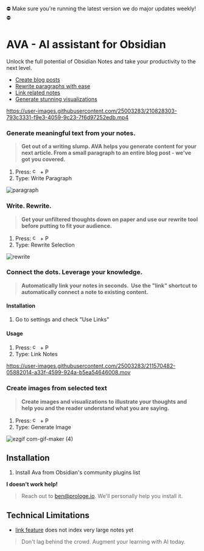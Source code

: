 ⛔️ Make sure you're running the latest version we do major updates weekly!⛔️

# AVA - AI assistant for Obsidian

Unlock the full potential of Obsidian Notes and take your productivity to the next level.

- [Create blog posts](https://github.com/louis030195/obsidian-ava/blob/main/README.md#generate-meaningful-text-from-your-notes)
- [Rewrite paragraphs with ease](https://github.com/louis030195/obsidian-ava/blob/main/README.md#write-rewrite)
- [Link related notes](https://github.com/louis030195/obsidian-ava/blob/main/README.md#connect-the-dots-leverage-your-knowledge)
- [Generate stunning visualizations](https://github.com/louis030195/obsidian-ava/blob/main/README.md#create-images-from-selected-text)

https://user-images.githubusercontent.com/25003283/210828303-793c3331-f9e3-4059-9c23-7f6d97252edb.mp4

### Generate meaningful text from your notes.

> **Get out of a writing slump. AVA helps you generate content for your next article. From a small paragraph to an entire blog post - we've got you covered.**

1. Press: <img  alt="cmd" src="https://upload.wikimedia.org/wikipedia/commons/thumb/8/8b/Looped_square_on_white_background.svg/560px-Looped_square_on_white_background.svg.png?20071209071920" width="16" height="16"> + P
2. Type: Write Paragraph

![paragraph](https://user-images.githubusercontent.com/11430621/207849826-aa59103a-3e60-47ec-85bd-45076ebf8960.gif)

### Write. Rewrite.

> **Get your unfiltered thoughts down on paper and use our rewrite tool before putting to fit your audience.**

1. Press: <img  alt="cmd" src="https://upload.wikimedia.org/wikipedia/commons/thumb/8/8b/Looped_square_on_white_background.svg/560px-Looped_square_on_white_background.svg.png?20071209071920" width="16" height="16"> + P
2. Type: Rewrite Selection

![rewrite](https://user-images.githubusercontent.com/25003283/213139728-23ad27fa-1c05-4e58-8bad-5ec41768d1e5.gif)


### Connect the dots. Leverage your knowledge.

> **Automatically link your notes in seconds.  Use the "link" shortcut to automatically connect a note to existing content.**

#### Installation

1. Go to settings and check "Use Links"

#### Usage

1. Press: <img  alt="cmd" src="https://upload.wikimedia.org/wikipedia/commons/thumb/8/8b/Looped_square_on_white_background.svg/560px-Looped_square_on_white_background.svg.png?20071209071920" width="16" height="16"> + P
2. Type: Link Notes

https://user-images.githubusercontent.com/25003283/211570482-05882014-a33f-4599-924a-b5ea54646008.mov

### Create images from selected text

> **Create images and visualizations to illustrate your thoughts and help you and the reader understand what you are saying.**

1. Press: <img  alt="cmd" src="https://upload.wikimedia.org/wikipedia/commons/thumb/8/8b/Looped_square_on_white_background.svg/560px-Looped_square_on_white_background.svg.png?20071209071920" width="16" height="16"> + P
2. Type: Generate Image

![ezgif com-gif-maker (4)](https://user-images.githubusercontent.com/25003283/208254052-136f3fac-3ef6-46d5-85eb-73a4d249ffdf.gif)

## Installation

1. Install Ava from Obsidian's community plugins list

**I doesn't work help!**

> Reach out to ben@prologe.io. We'll personally help you install it.

## Technical Limitations

- [link feature](https://github.com/louis030195/obsidian-ava/blob/main/README.md#connect-the-dots-leverage-your-knowledge) does not index very large notes yet

> Don't lag behind the crowd. Augment your learning with AI today.
